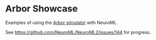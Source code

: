 # Arbor Showcase

Examples of using the [Arbor simulator](https://github.com/arbor-sim/arbor) with NeuroML.

See https://github.com/NeuroML/NeuroML2/issues/144 for progress. 
